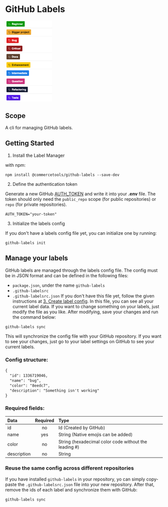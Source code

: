 # GitHub Labels

<div style="text-align: left">
  <img src="./pictures/gh-labels.png" width="150px"/>
</div>

## Scope
A cli for managing GitHub labels.

## Getting Started

1. Install the Label Manager

with npm:
```
npm install @commercetools/github-labels --save-dev
```

2. Define the authentication token

  Generate a new GitHub [AUTH_TOKEN](https://github.com/settings/tokens) and write it into your **.env** file. The token should only need the `public_repo` scope (for public repositories) or `repo` (for private repositories).

```
AUTH_TOKEN="your-token"
```

3. Initialize the labels config

  If you don't have a labels config file yet, you can initialize one by running:
```
github-labels init
```

## Manage your labels
GitHub labels are managed through the labels config file. The config must be in JSON format and can be defined in the following files:
- `package.json`, under the name `github-labels`
- `.github-labelsrc`
- `.github-labelsrc.json`
If you don't have this file yet, follow the given instructions at [3. Create label config](#getting-started).
In this file, you can see all your current label data. If you want to change something on your labels,
just modify the file as you like. After modifying, save your changes and run the command below:
```
github-labels sync
```
This will synchronize the config file with your GitHub repository.
If you want to see your changes, just go to your label settings on GitHub to see your current labels.

### Config structure:
```
{
  "id": 1336719046,
  "name": "bug",
  "color": "8eedc7",
  "description": "Something isn't working"
}
```

### Required fields:
| Data | Required | Type |
|:-------- |:-------:| :-------|
| id | no | Id (Created by GitHub) |
| name | yes | String (Native emojis can be added) |
| color | no | String (hexadecimal color code without the leading #) |
| description | no | String |


### Reuse the same config across different repositories

If you have installed `github-labels` in your repository, yo can simply copy-paste the
`.github-labelsrc.json` file into your new repository. After that, remove the ids of each
label and synchronize them with GitHub:

```
github-labels sync
```